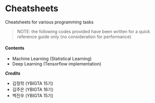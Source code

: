 # Cheatsheets
Cheatsheets for various programming tasks

> NOTE:  the following codes provided have been written for a quick reference guide only (no consideration for performance)

#### Contents

* Machine Learning (Statistical Learning)
* Deep Learning (Tensorflow implementation)

***Credits***

* 김정학 (YBIGTA 15기)
* 김주은 (YBIGTA 16기)
* 백진우 (YBIGTA 15기)